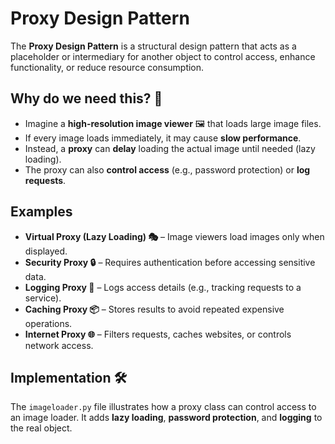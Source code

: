 # Proxy Design Pattern

The **Proxy Design Pattern** is a structural design pattern that acts as a placeholder or intermediary for another object to control access, enhance functionality, or reduce resource consumption.

## Why do we need this? 🤔
- Imagine a **high-resolution image viewer** 🖼️ that loads large image files.
- If every image loads immediately, it may cause **slow performance**.
- Instead, a **proxy** can **delay** loading the actual image until needed (lazy loading).
- The proxy can also **control access** (e.g., password protection) or **log requests**.

## Examples 
- **Virtual Proxy (Lazy Loading) 🎭** – Image viewers load images only when displayed.
- **Security Proxy 🔒** – Requires authentication before accessing sensitive data.
- **Logging Proxy 📝** – Logs access details (e.g., tracking requests to a service).
- **Caching Proxy 📦** – Stores results to avoid repeated expensive operations.
- **Internet Proxy 🌐** – Filters requests, caches websites, or controls network access.

## Implementation 🛠️
The `imageloader.py` file illustrates how a proxy class can control access to an image loader. It adds **lazy loading**, **password protection**, and **logging** to the real object.
